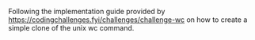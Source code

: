 Following the implementation guide provided by https://codingchallenges.fyi/challenges/challenge-wc on how to create a simple clone of the unix wc command.

